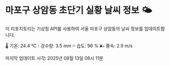 
# 마포구 상암동 초단기 실황 날씨 정보 🌤️

이 리포지토리는 기상청 API를 사용하여 서울 마포구 상암동의 날씨 정보를 업데이트합니다. 

🌡️ 기온: 24.4 ℃
💧 강수량: 3.5 mm
💦 습도: 96 %
🌬️ 풍속: 2.9 m/s

마지막 업데이트 시각: 2025년 08월 13일 08시 11분    
